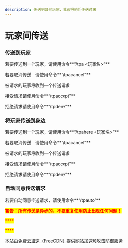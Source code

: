 ```yaml
---
description: 传送到其他玩家，或者把他们传送过来
---
```


# 玩家间传送

### 传送到玩家

若要传送到一个玩家，请使用命令**“/tpa <玩家名>”**

若要取消传送，请使用命令**“/tpacancel”**

被请求的玩家将收到一个传送请求

接受请求请使用命令**“/tpaccept”**

拒绝请求请使用命令**“/tpdeny”**

### 将玩家传送到身边

若要传送到一个玩家，请使用命令**“/tpahere <玩家名>”**

若要取消传送，请使用命令**“/tpacancel”**

被请求的玩家将收到一个传送请求

接受请求请使用命令**“/tpaccept”**

拒绝请求请使用命令**“/tpdeny”**

### **自动同意传送请求**

若要自动同意传送请求，请使用命令**“/tpauto”**

<mark style="color:red;">**警告：所有传送是异步的，不要重复使用防止出现任何问题！**</mark>

<mark style="color:red;">****</mark>

<mark style="color:red;">****</mark>

[本站由免费云加速（FreeCDN）提供网站加速和攻击防御服务](http://www.freecdn.pw/?zzwz)
